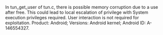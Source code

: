 In tun_get_user of tun.c, there is possible memory corruption due to a use after free. This could lead to local escalation of privilege with System execution privileges required. User interaction is not required for exploitation. Product: Android; Versions: Android kernel; Android ID: A-146554327.